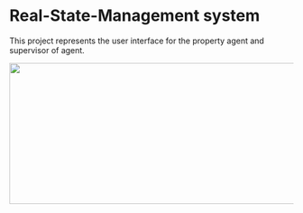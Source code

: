 ﻿# Real-State-Management system
This project represents the user interface for the property agent and supervisor of agent.


<p align="center">
  <img width="750" height="250" src="https://content.usaa.com/mcontent/static_assets/Media/real-estate-rern-vid-teaser.gif?cacheid=3092709742_p">
</p>



